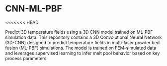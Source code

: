 # CNN-ML-PBF
<<<<<<< HEAD

Predict 3D temperature fields using a 3D CNN model trained on ML-PBF simulation data. This repository contains a 3D Convolutional Neural Network (3D-CNN) designed to predict temperature fields in multi-laser powder bed fusion (ML-PBF) simulations. The model is trained on FEM-simulated data and leverages supervised learning to infer melt pool behavior based on key process parameters. 



